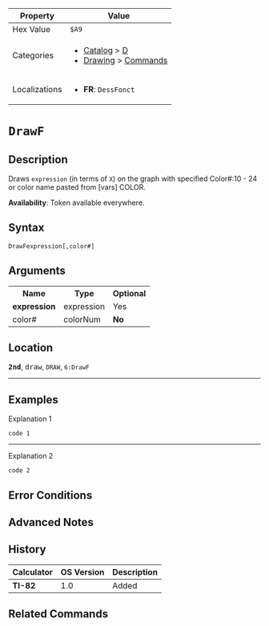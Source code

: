 | Property      | Value |
|---------------|-------|
| Hex Value     | `$A9`|
| Categories    | <ul><li>[Catalog](<../categories/Catalog.md>) > [D](<../categories/Catalog.md#D>)</li><li>[Drawing](<../categories/Drawing.md>) > [Commands](<../categories/Drawing.md#Commands>)</li></ul> |
| Localizations | <ul><li><b>FR</b>: `DessFonct `</li></ul> |

# `DrawF `

## Description
Draws `expression` (in terms of `X`) on the graph with specified
Color#:10 - 24 or color name pasted from [vars] COLOR.


<b>Availability</b>: Token available everywhere.

## Syntax
`DrawFexpression[,color#]`

## Arguments
<table>
<tr><th>Name</th><th>Type</th><th>Optional</th></tr>

<tr><td><b>expression</b></td><td>expression</td><td>Yes</td></tr>

<tr><td>color#</td><td>colorNum</td><td><b>No</b></td></tr>

</table>

## Location
<tt><kbd><b>2nd</b></kbd></tt>, <kbd>draw</kbd>, `DRAW`, `6:DrawF`
<hr>

## Examples

Explanation 1
```ti-basic
code 1
```
---
Explanation 2
```ti-basic
code 2
```

## Error Conditions


## Advanced Notes


## History
| Calculator | OS Version | Description |
|------------|------------|-------------|
| <b>TI-82</b> | 1.0 | Added |

## Related Commands

